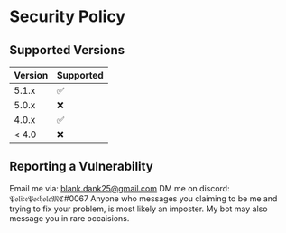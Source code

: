 # Security Policy

## Supported Versions

| Version | Supported          |
| ------- | ------------------ |
| 5.1.x   | :white_check_mark: |
| 5.0.x   | :x:                |
| 4.0.x   | :white_check_mark: |
| < 4.0   | :x:                |

## Reporting a Vulnerability

Email me via: blank.dank25@gmail.com
DM me on discord: 𝔓𝔬𝔩𝔦𝔠𝔢𝔓𝔬𝔠𝔥𝔬𝔩𝔬𝔐ℭ#0067
Anyone who messages you claiming to be me and trying to fix your problem, is most likely an imposter. My bot may also message
you in rare occaisions.
